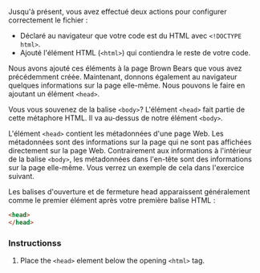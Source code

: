 Jusqu'à présent, vous avez effectué deux actions pour configurer correctement le fichier :

- Déclaré au navigateur que votre code est du HTML avec `<!DOCTYPE html>`.
- Ajouté l'élément HTML (`<html>`) qui contiendra le reste de votre code.

Nous avons ajouté ces éléments à la page Brown Bears que vous avez précédemment créée. Maintenant, donnons également au navigateur quelques informations sur la page elle-même. Nous pouvons le faire en ajoutant un élément `<head>`.

Vous vous souvenez de la balise `<body>`? L'élément `<head>` fait partie de cette métaphore HTML. Il va au-dessus de notre élément `<body>`.

L'élément `<head>` contient les métadonnées d'une page Web. Les métadonnées sont des informations sur la page qui ne sont pas affichées directement sur la page Web. Contrairement aux informations à l'intérieur de la balise `<body>`, les métadonnées dans l'en-tête sont des informations sur la page elle-même. Vous verrez un exemple de cela dans l'exercice suivant.

Les balises d'ouverture et de fermeture head apparaissent généralement comme le premier élément après votre première balise HTML :

```html
<head>
</head>
```

### Instructionss

1. Place the `<head>` element below the opening `<html>` tag.


